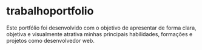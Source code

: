 # trabalhoportfolio
Este portfólio foi desenvolvido com o objetivo de apresentar de forma clara, objetiva e visualmente atrativa minhas principais habilidades, formações e projetos como desenvolvedor web.

